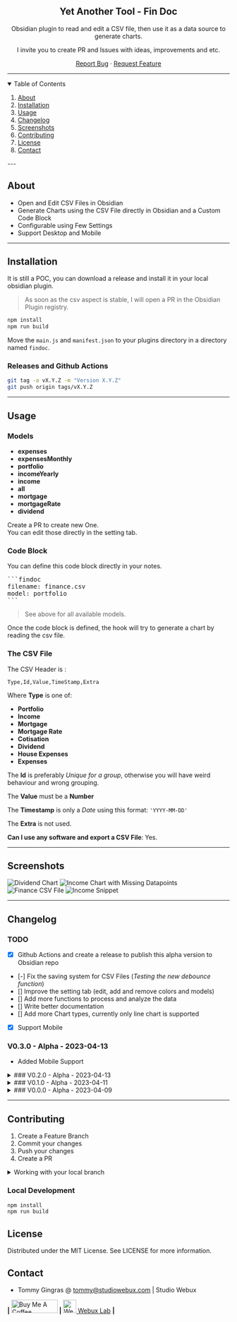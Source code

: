 <div align="center">

<!-- <img src="./docs/vault.png" alt="Project Logo" width="256"> -->

<h2>Yet Another Tool - Fin Doc</h2>

<p>Obsidian plugin to read and edit a CSV file, then use it as a data source to generate charts.</p>
<p>I invite you to create PR and Issues with ideas, improvements and etc.</p>

<p align="center">
  <a href="https://github.com/yet-another-tool/obsidian-findoc/issues">Report Bug</a>
  ·
  <a href="https://github.com/yet-another-tool/obsidian-findoc/issues">Request Feature</a>
</p>
</div>

---

<details open="open">
  <summary>Table of Contents</summary>
  <ol>
    <li>
      <a href="#about">About</a>
    </li>
    <li><a href="#installation">Installation</a></li>
    <li>
      <a href="#usage">Usage</a>
    </li>
    <li><a href="#changelog">Changelog</a></li>
    <li><a href="#screenshots">Screenshots</a></li>
    <li><a href="#contributing">Contributing</a></li>
    <li><a href="#license">License</a></li>
    <li><a href="#contact">Contact</a></li>
  </ol>
</details>
---

## About

-   Open and Edit CSV Files in Obsidian
-   Generate Charts using the CSV File directly in Obsidian and a Custom Code Block
-   Configurable using Few Settings
-   Support Desktop and Mobile

---

## Installation

It is still a POC, you can download a release and install it in your local obsidian plugin.

> As soon as the csv aspect is stable, I will open a PR in the Obsidian Plugin registry.

```bash
npm install
npm run build
```

Move the `main.js` and `manifest.json` to your plugins directory in a directory named `findoc`.

### Releases and Github Actions

```bash
git tag -a vX.Y.Z -m "Version X.Y.Z"
git push origin tags/vX.Y.Z
```

---

## Usage

### Models

-   **expenses**
-   **expensesMonthly**
-   **portfolio**
-   **incomeYearly**
-   **income**
-   **all**
-   **mortgage**
-   **mortgageRate**
-   **dividend**

Create a PR to create new One.  
You can edit those directly in the setting tab.

### Code Block

You can define this code block directly in your notes.

<pre>
```findoc
filename: finance.csv
model: portfolio
```
</pre>

> See above for all available models.

Once the code block is defined, the hook will try to generate a chart by reading the csv file.

### The CSV File

The CSV Header is :

```csv
Type,Id,Value,TimeStamp,Extra
```

Where **Type** is one of:

-   **Portfolio**
-   **Income**
-   **Mortgage**
-   **Mortgage Rate**
-   **Cotisation**
-   **Dividend**
-   **House Expenses**
-   **Expenses**

The **Id** is preferably _Unique for a group_, otherwise you will have weird behaviour and wrong grouping.

The **Value** must be a **Number**

The **Timestamp** is only a _Date_ using this format: `'YYYY-MM-DD'`

The **Extra** is not used.

**Can I use any software and export a CSV File**: Yes.

---

## Screenshots

![Dividend Chart](./docs/DividendChart.png)
![Income Chart with Missing Datapoints](./docs/IncomeChartMissingData.png)
![Finance CSV File](./docs/FinanceCSV.png)
![Income Snippet](./docs/IncomeSnippet.png)

---

## Changelog

### TODO

-   [x] Github Actions and create a release to publish this alpha version to Obsidian repo
-   [-] Fix the saving system for CSV Files (_Testing the new debounce function_)
-   [] Improve the setting tab (edit, add and remove colors and models)
-   [] Add more functions to process and analyze the data
-   [] Write better documentation
-   [] Add more Chart types, currently only line chart is supported
-   [x] Support Mobile

### V0.3.0 - Alpha - 2023-04-13

-   Added Mobile Support

<details>
  <summary>### V0.2.0 - Alpha - 2023-04-13</summary>

-   Added new type: `Expenses`
-   Started to switch the typescript `any` to correct types
-   Moving code to smaller files
-   Added Github Action Pipeline
-   The debounce seems to be better using this implementation (Still backup your file often)
-   Handle data type to show proper symbol
-   bug fixes
-   Handling invalid CSV lines
-   Handling empty lines

</details>

<details>
  <summary>### V0.1.0 - Alpha - 2023-04-11</summary>

-   Refactor code
-   Added configuration using Obsidian Settings
-   Added screenshots
-   Fix few bugs
-   Specifying default values and test them
-   Fix few issues with the inline CSV file. (Backup your file often !)
-   There still a bug regarding the saving system, I had to find a dirty workaround.

</details>

<details>
  <summary>### V0.0.0 - Alpha - 2023-04-09</summary>

-   Open and Edit CSV Files in Obsidian
-   Generate Charts in Obsidian
-   Provided few models to see financial progress

</details>

---

## Contributing

1. Create a Feature Branch
2. Commit your changes
3. Push your changes
4. Create a PR

<details>
<summary>Working with your local branch</summary>

**Branch Checkout:**

```bash
git checkout -b <feature|fix|release|chore|hotfix>/prefix-name
```

> Your branch name must starts with [feature|fix|release|chore|hotfix] and use a / before the name;
> Use hyphens as separator;
> The prefix correspond to your Kanban tool id (e.g. abc-123)

**Keep your branch synced:**

```bash
git fetch origin
git rebase origin/master
```

**Commit your changes:**

```bash
git add .
git commit -m "<feat|ci|test|docs|build|chore|style|refactor|perf|BREAKING CHANGE>: commit message"
```

> Follow this convention commitlint for your commit message structure

**Push your changes:**

```bash
git push origin <feature|fix|release|chore|hotfix>/prefix-name
```

**Examples:**

```bash
git checkout -b release/v1.15.5
git checkout -b feature/abc-123-something-awesome
git checkout -b hotfix/abc-432-something-bad-to-fix
```

```bash
git commit -m "docs: added awesome documentation"
git commit -m "feat: added new feature"
git commit -m "test: added tests"
```

</details>

### Local Development

```bash
npm install
npm run build
```

## License

Distributed under the MIT License. See LICENSE for more information.

## Contact

-   Tommy Gingras @ tommy@studiowebux.com | Studio Webux

<div>
<b> | </b>
<a href="https://www.buymeacoffee.com/studiowebux" target="_blank"
      ><img
        src="https://cdn.buymeacoffee.com/buttons/v2/default-yellow.png"
        alt="Buy Me A Coffee"
        style="height: 30px !important; width: 105px !important"
/></a>
<b> | </b>
<a href="https://webuxlab.com" target="_blank"
      ><img
        src="https://webuxlab-static.s3.ca-central-1.amazonaws.com/logoAmpoule.svg"
        alt="Webux Logo"
        style="height: 30px !important"
/> Webux Lab</a>
<b> | </b>
</div>
